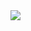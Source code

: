 <a href="https://github.com/feram18/">
  <img align="center" src="https://github-readme-stats.vercel.app/api/top-langs/?username=feram18&layout=compact&langs_count=8&theme=dracula" />
</a>
